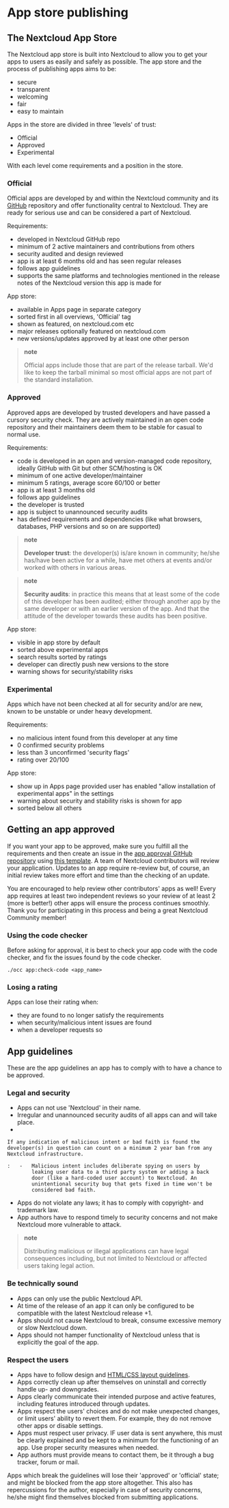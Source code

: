 App store publishing
====================

The Nextcloud App Store
-----------------------

The Nextcloud app store is built into Nextcloud to allow you to get your
apps to users as easily and safely as possible. The app store and the
process of publishing apps aims to be:

-   secure
-   transparent
-   welcoming
-   fair
-   easy to maintain

Apps in the store are divided in three 'levels' of trust:

-   Official
-   Approved
-   Experimental

With each level come requirements and a position in the store.

### Official

Official apps are developed by and within the Nextcloud community and
its [GitHub](https://github.com/nextcloud) repository and offer
functionality central to Nextcloud. They are ready for serious use and
can be considered a part of Nextcloud.

Requirements:

-   developed in Nextcloud GitHub repo
-   minimum of 2 active maintainers and contributions from others
-   security audited and design reviewed
-   app is at least 6 months old and has seen regular releases
-   follows app guidelines
-   supports the same platforms and technologies mentioned in the
    release notes of the Nextcloud version this app is made for

App store:

-   available in Apps page in separate category
-   sorted first in all overviews, 'Official' tag
-   shown as featured, on nextcloud.com etc
-   major releases optionally featured on nextcloud.com
-   new versions/updates approved by at least one other person

> **note**
>
> Official apps include those that are part of the release tarball. We'd
> like to keep the tarball minimal so most official apps are not part of
> the standard installation.

### Approved

Approved apps are developed by trusted developers and have passed a
cursory security check. They are actively maintained in an open code
repository and their maintainers deem them to be stable for casual to
normal use.

Requirements:

-   code is developed in an open and version-managed code repository,
    ideally GitHub with Git but other SCM/hosting is OK
-   minimum of one active developer/maintainer
-   minimum 5 ratings, average score 60/100 or better
-   app is at least 3 months old
-   follows app guidelines
-   the developer is trusted
-   app is subject to unannounced security audits
-   has defined requirements and dependencies (like what browsers,
    databases, PHP versions and so on are supported)

> **note**
>
> **Developer trust**: the developer(s) is/are known in community;
> he/she has/have been active for a while, have met others at events
> and/or worked with others in various areas.

> **note**
>
> **Security audits**: in practice this means that at least some of the
> code of this developer has been audited; either through another app by
> the same developer or with an earlier version of the app. And that the
> attitude of the developer towards these audits has been positive.

App store:

-   visible in app store by default
-   sorted above experimental apps
-   search results sorted by ratings
-   developer can directly push new versions to the store
-   warning shows for security/stability risks

### Experimental

Apps which have not been checked at all for security and/or are new,
known to be unstable or under heavy development.

Requirements:

-   no malicious intent found from this developer at any time
-   0 confirmed security problems
-   less than 3 unconfirmed 'security flags'
-   rating over 20/100

App store:

-   show up in Apps page provided user has enabled "allow installation
    of experimental apps" in the settings
-   warning about security and stability risks is shown for app
-   sorted below all others

Getting an app approved
-----------------------

If you want your app to be approved, make sure you fulfill all the
requirements and then create an issue in the [app approval GitHub
repository](https://github.com/owncloud/app-approval) using [this
template](https://github.com/owncloud/app-approval/blob/master/README.md).
A team of Nextcloud contributors will review your application. Updates
to an app require re-review but, of course, an initial review takes more
effort and time than the checking of an update.

You are encouraged to help review other contributors' apps as well!
Every app requires at least two independent reviews so your review of at
least 2 (more is better!) other apps will ensure the process continues
smoothly. Thank you for participating in this process and being a great
Nextcloud Community member!

### Using the code checker

Before asking for approval, it is best to check your app code with the
code checker, and fix the issues found by the code checker.

``` {.sourceCode .bash}
./occ app:check-code <app_name>
```

### Losing a rating

Apps can lose their rating when:

-   they are found to no longer satisfy the requirements
-   when security/malicious intent issues are found
-   when a developer requests so

App guidelines
--------------

These are the app guidelines an app has to comply with to have a chance
to be approved.

### Legal and security

-   Apps can not use 'Nextcloud' in their name.
-   Irregular and unannounced security audits of all apps can and will
    take place.
-   

    If any indication of malicious intent or bad faith is found the developer(s) in question can count on a minimum 2 year ban from any Nextcloud infrastructure.

    :   -   Malicious intent includes deliberate spying on users by
            leaking user data to a third party system or adding a back
            door (like a hard-coded user account) to Nextcloud. An
            unintentional security bug that gets fixed in time won't be
            considered bad faith.

-   Apps do not violate any laws; it has to comply with copyright- and
    trademark law.
-   App authors have to respond timely to security concerns and not make
    Nextcloud more vulnerable to attack.

> **note**
>
> Distributing malicious or illegal applications can have legal
> consequences including, but not limited to Nextcloud or affected users
> taking legal action.

### Be technically sound

-   Apps can only use the public Nextcloud API.
-   At time of the release of an app it can only be configured to be
    compatible with the latest Nextcloud release +1.
-   Apps should not cause Nextcloud to break, consume excessive memory
    or slow Nextcloud down.
-   Apps should not hamper functionality of Nextcloud unless that is
    explicitly the goal of the app.

### Respect the users

-   Apps have to follow design and [HTML/CSS layout
    guidelines](../app/css.html).
-   Apps correctly clean up after themselves on uninstall and correctly
    handle up- and downgrades.
-   Apps clearly communicate their intended purpose and active features,
    including features introduced through updates.
-   Apps respect the users' choices and do not make unexpected changes,
    or limit users' ability to revert them. For example, they do not
    remove other apps or disable settings.
-   Apps must respect user privacy. IF user data is sent anywhere, this
    must be clearly explained and be kept to a minimum for the
    functioning of an app. Use proper security measures when needed.
-   App authors must provide means to contact them, be it through a bug
    tracker, forum or mail.

Apps which break the guidelines will lose their 'approved' or 'official'
state; and might be blocked from the app store altogether. This also has
repercussions for the author, especially in case of security concerns,
he/she might find themselves blocked from submitting applications.
